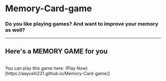 # Memory-Card-game


<h3> Do you like playing games? And want to improve your memory as well? </h3>
<hr>
<h2> Here's a MEMORY GAME for you </h2>
<br>
You can play this game here: (Play Now)[https://aayushi221.github.io/Memory-Card-game/]
